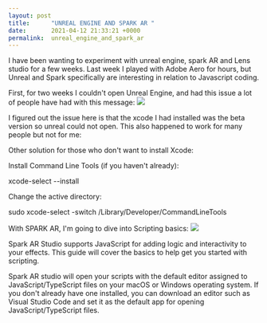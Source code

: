 ```yaml
---
layout: post
title:      "UNREAL ENGINE AND SPARK AR "
date:       2021-04-12 21:33:21 +0000
permalink:  unreal_engine_and_spark_ar
---
```



I have been wanting to experiment with unreal engine, spark AR and Lens studio for a few weeks. Last week I played with Adobe Aero for hours, but Unreal and Spark specifically are interesting in relation to Javascript coding. 

First, for two weeks I couldn't open Unreal Engine, and had this issue a lot of people have had with this message: ![](https://linustechtips.com/uploads/monthly_2020_12/Error.png.b451cbbec0ed5724e2d7b804f1f7f5e4.png)

I figured out the issue here is that the xcode I had installed was the beta version so unreal could not open. This also happened to work for many people but not for me: 

Other solution for those who don't want to install Xcode:

Install Command Line Tools (if you haven't already):

xcode-select --install

Change the active directory:

sudo xcode-select -switch /Library/Developer/CommandLineTools

With SPARK AR, I'm going to dive into Scripting basics: ![](https://scontent-lga3-2.xx.fbcdn.net/v/t39.2365-6/135566695_456791438685337_5382770519534050908_n.png?_nc_cat=107&ccb=1-3&_nc_sid=ad8a9d&_nc_ohc=B9Ee49aiv9gAX8PN_1w&_nc_ht=scontent-lga3-2.xx&oh=cd4a4c07fbf76648ab2ace5da532386b&oe=609ADCE8)

Spark AR Studio supports JavaScript for adding logic and interactivity to your effects. This guide will cover the basics to help get you started with scripting.

Spark AR studio will open your scripts with the default editor assigned to JavaScript/TypeScript files on your macOS or Windows operating system. If you don't already have one installed, you can download an editor such as Visual Studio Code and set it as the default app for opening JavaScript/TypeScript files.
